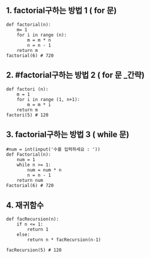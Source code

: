 ## 1. factorial구하는 방법 1 ( for 문)
```
def factorial(n):
    m= 1
    for i in range (n):
        m = m * n
        n = n - 1
    return m
factorial(6) # 720
```

## 2. #factorial구하는 방법 2 ( for 문 _간략)
```
def factori (n):
    m = 1
    for i in range (1, n+1):
        m = m * i
    return m
factori(5) # 120
```

## 3. factorial구하는 방법 3 ( while 문)
```
#num = int(input('수를 입력하세요 : '))
def Factorial(n):
    num = 1
    while n >= 1:
        num = num * n 
        n = n - 1
    return num
Factorial(6) # 720
```

## 4. 재귀함수
```
def facRecursion(n):
    if n <= 1:
        return 1
    else:
        return n * facRecursion(n-1)
        
facRecursion(5) # 120
```

